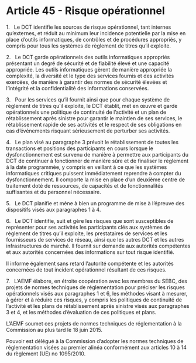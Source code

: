 # Article 45 - Risque opérationnel


1.   Le DCT identifie les sources de risque opérationnel, tant internes qu’externes, et réduit au minimum leur incidence potentielle par la mise en place d’outils informatiques, de contrôles et de procédures appropriés, y compris pour tous les systèmes de règlement de titres qu’il exploite.

2.   Le DCT garde opérationnels des outils informatiques appropriés présentant un degré de sécurité et de fiabilité élevé et une capacité appropriée. Les outils informatiques gèrent de manière appropriée la complexité, la diversité et le type des services fournis et des activités exercées, de manière à garantir des normes de sécurité élevées et l’intégrité et la confidentialité des informations conservées.

3.   Pour les services qu’il fournit ainsi que pour chaque système de règlement de titres qu’il exploite, le DCT établit, met en œuvre et garde opérationnels une politique de continuité de l’activité et un plan de rétablissement après sinistre pour garantir le maintien de ses services, le rétablissement rapide de ses activités et le respect de ses obligations en cas d’événements risquant sérieusement de perturber ses activités.

4.   Le plan visé au paragraphe 3 prévoit le rétablissement de toutes les transactions et positions des participants en cours lorsque le dysfonctionnement est survenu de manière à permettre aux participants du DCT de continuer à fonctionner de manière sûre et de finaliser le règlement à la date programmée, y compris en veillant à ce que les systèmes informatiques critiques puissent immédiatement reprendre à compter du dysfonctionnement. Il comporte la mise en place d’un deuxième centre de traitement doté de ressources, de capacités et de fonctionnalités suffisantes et du personnel nécessaire.

5.   Le DCT planifie et mène à bien un programme de mise à l’épreuve des dispositifs visés aux paragraphes 1 à 4.

6.   Le DCT identifie, suit et gère les risques que sont susceptibles de représenter pour ses activités les participants clés aux systèmes de règlement de titres qu’il exploite, les prestataires de services et les fournisseurs de services de réseau, ainsi que les autres DCT et les autres infrastructures de marché. Il fournit sur demande aux autorités compétentes et aux autorités concernées des informations sur tout risque identifié.

Il informe également sans retard l’autorité compétente et les autorités concernées de tout incident opérationnel résultant de ces risques.

7.   L’AEMF élabore, en étroite coopération avec les membres du SEBC, des projets de normes techniques de réglementation pour préciser les risques opérationnels visés aux paragraphes 1 et 6, les méthodes visant à mesurer, à gérer et à réduire ces risques, y compris les politiques de continuité de l’activité et les plans de rétablissement après sinistre visés aux paragraphes 3 et 4, et les méthodes d’évaluation de ces politiques et plans.

L’AEMF soumet ces projets de normes techniques de réglementation à la Commission au plus tard le 18 juin 2015.

Pouvoir est délégué à la Commission d’adopter les normes techniques de réglementation visées au premier alinéa conformément aux articles 10 à 14 du règlement (UE) no 1095/2010.
